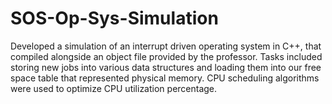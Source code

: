 SOS-Op-Sys-Simulation
=====================
Developed a simulation of an interrupt driven operating system in C++, that compiled alongside an object file provided by the professor. Tasks included storing new jobs into various data structures and loading them into our free space table that represented physical memory. CPU scheduling algorithms were used to optimize CPU utilization percentage.
